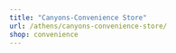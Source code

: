 ```yaml
---
title: "Canyons-Convenience Store"
url: /athens/canyons-convenience-store/
shop: convenience
---
```

